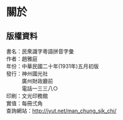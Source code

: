 關於
====

版權資料
--------
書名：民衆識字粵語拼音字彙 <br>
作者：趙雅庭 <br>
年份：中華民國二十年(1931年)五月初版 <br>
發行：神州國光社 <br>
　　　廣州財政廳前 <br>
　　　電話一三三八○ <br>
印刷：文光印務館 <br>
實值：每冊弍角 <br>
查詢網站：http://jyut.net/man_chung_sik_chi/